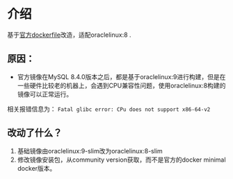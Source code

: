 # 介绍
基于[官方dockerfile](https://github.com/docker-library/mysql/blob/master/8.4/Dockerfile.oracle)改造，适配oraclelinux:8 .

## 原因：
- 官方镜像在MySQL 8.4.0版本之后，都是基于oraclelinux:9进行构建，但是在一些硬件比较老的机器上，会遇到CPU兼容性问题，使用oraclelinux:8构建的镜像可以正常运行。

相关报错信息为：
`Fatal glibc error: CPu does not support x86-64-v2`

## 改动了什么？
1. 基础镜像由oraclelinux:9-slim改为oraclelinux:8-slim
2. 修改镜像安装包，从community version获取，而不是官方的docker minimal docker版本。